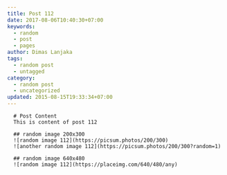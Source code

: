 ```yaml
---
title: Post 112
date: 2017-08-06T10:40:30+07:00
keywords:
  - random
  - post
  - pages
author: Dimas Lanjaka
tags:
  - random post
  - untagged
category:
  - random post
  - uncategorized
updated: 2015-08-15T19:33:34+07:00
---
```


      # Post Content
      This is content of post 112

      ## random image 200x300
      ![random image 112](https://picsum.photos/200/300)
      ![another random image 112](https://picsum.photos/200/300?random=1)

      ## random image 640x480
      ![random image 112](https://placeimg.com/640/480/any)
      